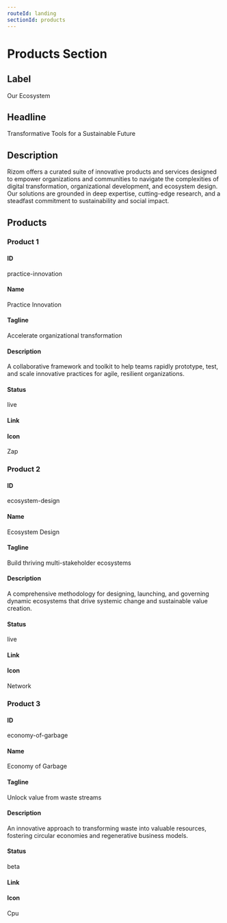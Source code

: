 ```yaml
---
routeId: landing
sectionId: products
---
```

# Products Section

## Label

Our Ecosystem

## Headline

Transformative Tools for a Sustainable Future

## Description

Rizom offers a curated suite of innovative products and services designed to empower organizations and communities to navigate the complexities of digital transformation, organizational development, and ecosystem design. Our solutions are grounded in deep expertise, cutting-edge research, and a steadfast commitment to sustainability and social impact.

## Products

### Product 1

#### ID

practice-innovation

#### Name

Practice Innovation

#### Tagline

Accelerate organizational transformation

#### Description

A collaborative framework and toolkit to help teams rapidly prototype, test, and scale innovative practices for agile, resilient organizations.

#### Status

live

#### Link

#### Icon

Zap

### Product 2

#### ID

ecosystem-design

#### Name

Ecosystem Design

#### Tagline

Build thriving multi-stakeholder ecosystems

#### Description

A comprehensive methodology for designing, launching, and governing dynamic ecosystems that drive systemic change and sustainable value creation.

#### Status

live

#### Link

#### Icon

Network

### Product 3

#### ID

economy-of-garbage

#### Name

Economy of Garbage

#### Tagline

Unlock value from waste streams

#### Description

An innovative approach to transforming waste into valuable resources, fostering circular economies and regenerative business models.

#### Status

beta

#### Link

#### Icon

Cpu
